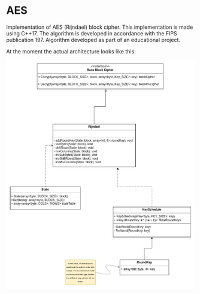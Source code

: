 # AES

Implementation of AES (Rijndael) block cipher. This implementation is made using C++17. The algorithm is developed in
accordance with the FIPS publication 197. Algorithm developed as part of an educational project.

At the moment the actual architecture looks like this:

<img src="./arch/AES_UML.png" alt="My cool logo"/>
